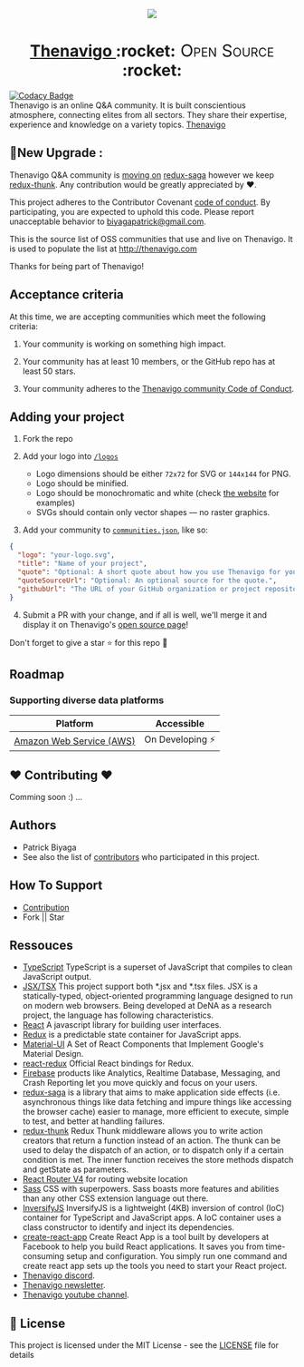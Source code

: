 <!-- Logo -->
<p align="center">
  <a href="https://github.com/patbi/thenavigo-open-source">
    <img src="https://github.com/patbi/thenavigo-open-source/blob/main/logos/Tnvgok.png">
  </a>
</p>


<!-- Name -->
<h1 align="center">
  <a href="https://github.com/patbi/thenavigo-open-source"> Thenavigo </a>:rocket:<span style="font-variant-caps: petite-caps;font-size: 30px;font-weight: 400;"> Open Source </span>:rocket:
</h1>

[![Codacy Badge](https://app.codacy.com/project/badge/Grade/5988ef05a63d44fcbeb6e45e08bf2bce)](https://www.codacy.com/gh/patbi/thenavigo-open-source/dashboard?utm_source=github.com&amp;utm_medium=referral&amp;utm_content=patbi/thenavigo-open-source&amp;utm_campaign=Badge_Grade)
<br/>
Thenavigo is an online Q&A community. It is built conscientious atmosphere, connecting elites from all sectors. They share their expertise, experience and knowledge on a variety topics.
[Thenavigo](https://www.startupschool.org/companies/fSMX9-jjeksa9Q)


## 🌟New Upgrade :
Thenavigo Q&A community is [moving on]() [redux-saga](https://redux-saga.js.org/) however we keep [redux-thunk](https://github.com/gaearon/redux-thunk). Any contribution would be greatly appreciated by :heart:.
 


This project adheres to the Contributor Covenant [code of conduct](http://www.thenavigo.com).
By participating, you are expected to uphold this code. Please report unacceptable behavior to biyagapatrick@gmail.com.



This is the source list of OSS communities that use and live on Thenavigo. It is used to populate the list at http://thenavigo.com

Thanks for being part of Thenavigo!

## Acceptance criteria

At this time, we are accepting communities which meet the following criteria:

1.  Your community is working on something high impact.

2.  Your community has at least 10 members, or the GitHub repo has at least 50 stars.

3.  Your community adheres to the [Thenavigo community Code of Conduct](http://www.thenavigo.com).

## Adding your project

1.  Fork the repo
2.  Add your logo into [`/logos`](https://github.com/patbi/thenavigo-open-source/tree/main/logos)

    * Logo dimensions should be either `72x72` for SVG or `144x144` for PNG.
    * Logo should be minified.
    * Logo should be monochromatic and white (check [the website](http://www.thenavigo.com) for examples)
    * SVGs should contain only vector shapes — no raster graphics.

3.  Add your community to [`communities.json`](https://github.com/patbi/thenavigo-open-source/blob/main/communities.json), like so:

```json
{
  "logo": "your-logo.svg",
  "title": "Name of your project",
  "quote": "Optional: A short quote about how you use Thenavigo for your project.",
  "quoteSourceUrl": "Optional: An optional source for the quote.",
  "githubUrl": "The URL of your GitHub organization or project repository."
}
```

4.  Submit a PR with your change, and if all is well, we'll merge it and display it on Thenavigo's [open source page](http://www.thenavigo.com)!



Don't forget to give a star :star: for this repo :slightly_smiling_face:





## Roadmap
### Supporting diverse data platforms
   Platform  | Accessible
------------ | -------------
[Amazon Web Service (AWS)](https://aws.amazon.com/) | On Developing :zap:



## :heart: Contributing :heart:

 Comming soon :) ...


## Authors

  - Patrick Biyaga
  - See also the list of [contributors]() who participated in this project.



## How To Support
- [Contribution]()
- Fork || Star




## Ressouces

  * [TypeScript](https://www.typescriptlang.org/) TypeScript is a superset of JavaScript that compiles to clean JavaScript output.
  * [JSX/TSX](https://jsx.github.io/) This project support both *.jsx and *.tsx files. JSX is a statically-typed, object-oriented programming language designed to run on modern web browsers. Being developed at DeNA as a research project, the language has following characteristics.
  * [React](https://facebook.github.io/react/docs/hello-world.html) A javascript library for building user interfaces.
  * [Redux](http://redux.js.org/) is a predictable state container for JavaScript apps.
  * [Material-UI](http://www.material-ui.com/#/) A Set of React Components that Implement Google's Material Design.
  * [react-redux](https://github.com/reactjs/react-redux) Official React bindings for Redux.
  * [Firebase](https://firebase.google.com/) products like Analytics, Realtime Database, Messaging, and Crash Reporting let you move quickly and focus on your users.
  * [redux-saga](https://redux-saga.js.org/) is a library that aims to make application side effects (i.e. asynchronous things like data fetching and impure things like accessing the browser cache) easier to manage, more efficient to execute, simple to test, and better at handling failures.
  * [redux-thunk](https://github.com/gaearon/redux-thunk) Redux Thunk middleware allows you to write action creators that return a function instead of an action. The thunk can be used to delay the dispatch of an action, or to dispatch only if a certain condition is met. The inner function receives the store methods dispatch and getState as parameters.
  * [React Router V4](https://github.com/ReactTraining/react-router) for routing website location
  * [Sass](http://sass-lang.com/) CSS with superpowers. Sass boasts more features and abilities than any other CSS extension language out there.
  * [InversifyJS](http://inversify.io/) InversifyJS is a lightweight (4KB) inversion of control (IoC) container for TypeScript and JavaScript apps. A IoC container uses a class constructor to identify and inject its dependencies.
  * [create-react-app](https://github.com/facebook/create-react-app) Create React App is a tool built by developers at Facebook to help you build React applications. It saves you from time-consuming setup and configuration. You simply run one command and create react app sets up the tools you need to start your React project.
  * [Thenavigo discord](https://discord.gg/G9UnYJ7N).
  * [Thenavigo newsletter](https://thenavigo.substack.com/).
  * [Thenavigo youtube channel](https://www.youtube.com/channel/UCN9JGmK1NACRoXS0nwlh9UA).




## 📄 License

This project is licensed under the MIT License - see the [LICENSE](https://github.com/patbi/thenavigo-open-source/blob/main/LICENSE) file for details
